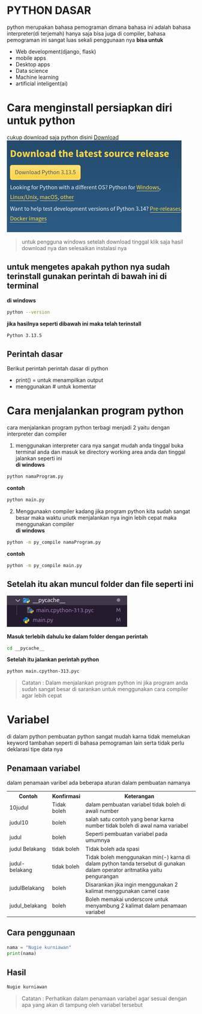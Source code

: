 # PYTHON DASAR
python merupakan bahasa pemograman dimana bahasa ini adalah bahasa interpreter(di terjemah) hanya saja bisa juga di compiler, bahasa pemograman ini sangat luas sekali penggunaan nya
**bisa untuk**
- Web development(django, flask)
- mobile apps
- Desktop apps
- Data science
- Machine learning
- artificial inteligent(ai)


# Cara menginstall persiapkan diri untuk python
cukup download saja python disini [Download](https://www.python.org/downloads/)<br>
![image](img/image.png)<br>
> untuk pengguna windows setelah download tinggal klik saja hasil download nya dan selesaikan instalasi nya

## untuk mengetes apakah python nya sudah terinstall gunakan perintah di bawah ini di terminal

**di windows**
```bash
python --version
```


**jika hasilnya seperti dibawah ini maka telah terinstall**
```bash
Python 3.13.5
```

## Perintah dasar
Berikut perintah perintah dasar di python
- print() = untuk menampilkan output 
- menggunakan # untuk komentar

# Cara menjalankan program python
cara menjalankan program python terbagi menjadi 2 yaitu dengan interpreter dan compiler

1. menggunakan interpreter
cara nya sangat mudah anda tinggal buka terminal anda dan masuk ke directory working area anda dan tinggal jalankan seperti ini <br>
**di windows**
```bash
python namaProgram.py
```
**contoh**
```bash
python main.py
```

2. Menggunaakn compiler
kadang jika program python kita sudah sangat besar maka waktu unutk menjalankan nya ingin lebih cepat maka menggunakan compiler <br>
**di windows**
```bash
python -m py_compile namaProgram.py
```
**contoh**
```bash
python -m py_compile main.py
```

## Setelah itu akan muncul folder dan file seperti ini
![image](img/pycace.png)

**Masuk terlebih dahulu ke dalam folder dengan perintah**
```bash
cd __pycache__
```

**Setelah itu jalankan perintah python**
```bash
python main.cpython-313.pyc
```

> Catatan : Dalam menjalankan program python ini jika program anda sudah sangat besar di sarankan untuk menggunakan cara compiler agar lebih cepat

# Variabel
di dalam python pembuatan python sangat mudah karna tidak memelukan keyword tambahan seperti di bahasa pemograman lain serta tidak perlu deklarasi tipe data nya

## Penamaan variabel
dalam penamaan varibel ada beberapa aturan dalam pembuatan namanya
<table>
    <tr>
        <th>Contoh</th>
        <th>Konfirmasi</th>
        <th>Keterangan</th>
    </tr>
    <tr>
        <td>10judul</td>
        <td>Tidak boleh</td>
        <td>dalam pembuatan variabel tidak boleh di awali number</td>
    </tr>
    <tr>
        <td>judul10</td>
        <td>boleh</td>
        <td>salah satu contoh yang benar karna number tidak boleh di awal nama variabel</td>
    </tr>
    <tr>
        <td>judul</td>
        <td>boleh</td>
        <td>Seperti pembuatan variabel pada umumnya</td>
    </tr>
    <tr>
        <td>judul Belakang</td>
        <td>tidak boleh</td>
        <td>Tidak boleh ada spasi</td>
    </tr>
    <tr>
        <td>judul-belakang</td>
        <td>tidak boleh</td>
        <td>Tidak boleh menggunakan min(-) karna di dalam python tanda tersebut di gunakan dalam operator aritmatika yaitu pengurangan</td>
    </tr>
    <tr>
        <td>judulBelakang</td>
        <td>boleh</td>
        <td>Disarankan jika ingin menggunakan 2 kalimat menggunakan camel case</td>
    </tr>
    <tr>
        <td>judul_belakang</td>
        <td> boleh</td>
        <td>Boleh memakai underscore untuk menyambung 2 kalimat dalam penamaan variabel</td>
    </tr>
</table>

## Cara penggunaan
```python
nama = "Nugie kurniawan"
print(nama)
```

## Hasil
```bash
Nugie kurniawan
```

> Catatan : Perhatikan dalam penamaan variabel agar sesuai dengan apa yang akan di tampung oleh variabel tersebut